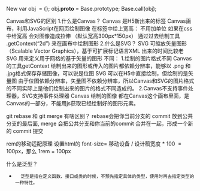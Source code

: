 New
var obj  = {};
obj.__proto__ = Base.prototype;
Base.call(obj);


Canvas和SVG的区别
1.什么是Canvas？
Canvas 是H5新出来的标签
Canvas画布，利用JavaScript在网页绘制图像
在标签中给上宽高： 不用加单位
如果在css中给宽高 会对图像造成拉伸 （默认宽高300px*150px）
通过过去绘制工具 .getContext(“2d”) 来在画布中绘制图形
2.什么是SVG？
SVG 可缩放矢量图形（Scalable Vector Graphics），基于可扩展标记语言XML 出来的时间比较老
SVG 用来定义用于网格的基于矢量的图形
不同：
1.绘制的图片格式不同
Canvas 的工具getContext 绘制出来的图形或传入的图片都依赖分辨率，能够以 .png 和 .jpg格式保存存储图像，可以说是位图
SVG 可以在H5中直接绘制，但绘制的是矢量图
由于位图依赖分辨率，矢量图不依赖分辨率，所以Canvas和SVG的图片格式的不同实际上是他们绘制出来的图片的格式不同造成的。
2.Canvas不支持事件处理器，SVG支持事件处理器
Canvas 绘制的图像 都在Canvas这个画布里面，是Canvas的一部分，不能用js获取已经绘制好的图形元素。

git rebase 和 git merge 有啥区别？
rebase会把你当前分支的 commit 放到公共分支的最后面, merge 会把公共分支和你当前的commit 合并在一起，形成一个新的 commit 提交

rem的移动适配原理 设置html的 font-size= 移动设备 / 设计稿宽度 * 100  = 100px，那么 1rem = 100px 

什么是泛型？
* 		泛型是指在定义函数、接口或类的时候，不预先指定具体的类型，使用时再去指定类型的一种特性。 
